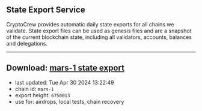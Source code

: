 ## State Export Service
CryptoCrew provides automatic daily state exports for all chains we validate. State export files can be used as genesis files and are a snapshot of the current blockchain state, including all validators, accounts, balances and delegations.

---
**Download: [mars-1 state export](https://dl-eu2.ccvalidators.com/SERVICE/mars/mars-1_export_6750013.json)**
---

- last updated: Tue Apr 30 2024 13:22:49
- chain id: `mars-1`
- export height: `6750013`
- use for: airdrops, local tests, chain recovery
